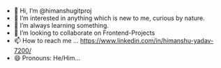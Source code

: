 - 👋 Hi, I’m @himanshugitproj
- 👀 I’m interested in anything which is new to me, curious by nature.
- 🌱 I’m always learning something.
- 💞️ I’m looking to collaborate on Frontend-Projects
- 📫 How to reach me ...
     https://www.linkedin.com/in/himanshu-yadav-7200/
- 😄 Pronouns: He/Him...


<!---
himanshugitproj/himanshugitproj is a ✨ special ✨ repository because its `README.md` (this file) appears on your GitHub profile.
You can click the Preview link to take a look at your changes.
--->
